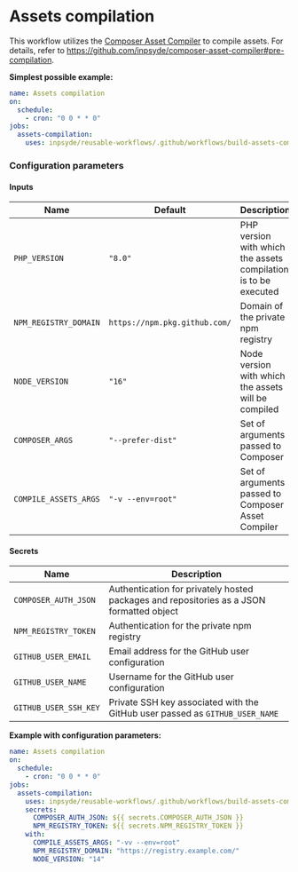 # Assets compilation

This workflow utilizes
the [Composer Asset Compiler](https://github.com/inpsyde/composer-asset-compiler) to compile assets.
For details, refer to https://github.com/inpsyde/composer-asset-compiler#pre-compilation.

**Simplest possible example:**

```yml
name: Assets compilation
on:
  schedule:
    - cron: "0 0 * * 0"
jobs:
  assets-compilation:
    uses: inpsyde/reusable-workflows/.github/workflows/build-assets-compilation.yml@main
```

### Configuration parameters

#### Inputs

| Name                  | Default                       | Description                                                     |
|-----------------------|-------------------------------|-----------------------------------------------------------------|
| `PHP_VERSION`         | `"8.0"`                       | PHP version with which the assets compilation is to be executed |
| `NPM_REGISTRY_DOMAIN` | `https://npm.pkg.github.com/` | Domain of the private npm registry                              |
| `NODE_VERSION`        | `"16"`                        | Node version with which the assets will be compiled             |
| `COMPOSER_ARGS`       | `"--prefer-dist"`             | Set of arguments passed to Composer                             |
| `COMPILE_ASSETS_ARGS` | `"-v --env=root"`             | Set of arguments passed to Composer Asset Compiler              |

#### Secrets

| Name                  | Description                                                                              |
|-----------------------|------------------------------------------------------------------------------------------|
| `COMPOSER_AUTH_JSON`  | Authentication for privately hosted packages and repositories as a JSON formatted object |
| `NPM_REGISTRY_TOKEN`  | Authentication for the private npm registry                                              |
| `GITHUB_USER_EMAIL`   | Email address for the GitHub user configuration                                          |
| `GITHUB_USER_NAME`    | Username for the GitHub user configuration                                               |
| `GITHUB_USER_SSH_KEY` | Private SSH key associated with the GitHub user passed as `GITHUB_USER_NAME`             |

**Example with configuration parameters:**

```yml
name: Assets compilation
on:
  schedule:
    - cron: "0 0 * * 0"
jobs:
  assets-compilation:
    uses: inpsyde/reusable-workflows/.github/workflows/build-assets-compilation.yml@main
    secrets:
      COMPOSER_AUTH_JSON: ${{ secrets.COMPOSER_AUTH_JSON }}
      NPM_REGISTRY_TOKEN: ${{ secrets.NPM_REGISTRY_TOKEN }}
    with:
      COMPILE_ASSETS_ARGS: "-vv --env=root"
      NPM_REGISTRY_DOMAIN: "https://registry.example.com/"
      NODE_VERSION: "14"
```
